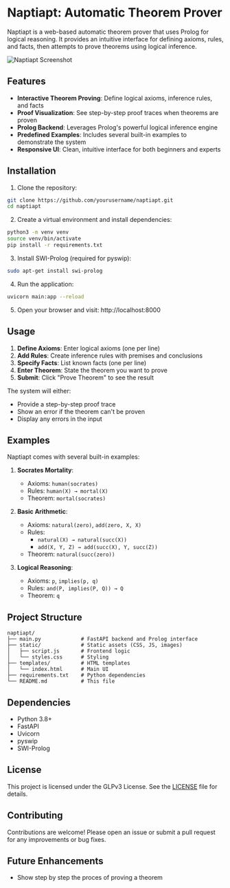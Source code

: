 # Naptiapt: Automatic Theorem Prover

Naptiapt is a web-based automatic theorem prover that uses Prolog for logical reasoning. It provides an intuitive interface for defining axioms, rules, and facts, then attempts to prove theorems using logical inference.

![Naptiapt Screenshot]([screenshots/screenshot.png](https://raw.githubusercontent.com/jero98772/Naptiapt/refs/heads/main/screenshot/screenshot.png))

## Features

- **Interactive Theorem Proving**: Define logical axioms, inference rules, and facts
- **Proof Visualization**: See step-by-step proof traces when theorems are proven
- **Prolog Backend**: Leverages Prolog's powerful logical inference engine
- **Predefined Examples**: Includes several built-in examples to demonstrate the system
- **Responsive UI**: Clean, intuitive interface for both beginners and experts

## Installation

1. Clone the repository:
```bash
git clone https://github.com/yourusername/naptiapt.git
cd naptiapt
```

2. Create a virtual environment and install dependencies:
```bash
python3 -m venv venv
source venv/bin/activate
pip install -r requirements.txt
```

3. Install SWI-Prolog (required for pyswip):
```bash
sudo apt-get install swi-prolog
```

4. Run the application:
```bash
uvicorn main:app --reload
```

5. Open your browser and visit: http://localhost:8000

## Usage

1. **Define Axioms**: Enter logical axioms (one per line)
2. **Add Rules**: Create inference rules with premises and conclusions
3. **Specify Facts**: List known facts (one per line)
4. **Enter Theorem**: State the theorem you want to prove
5. **Submit**: Click "Prove Theorem" to see the result

The system will either:
- Provide a step-by-step proof trace
- Show an error if the theorem can't be proven
- Display any errors in the input

## Examples

Naptiapt comes with several built-in examples:

1. **Socrates Mortality**: 
   - Axioms: `human(socrates)`
   - Rules: `human(X) → mortal(X)`
   - Theorem: `mortal(socrates)`

2. **Basic Arithmetic**:
   - Axioms: `natural(zero)`, `add(zero, X, X)`
   - Rules: 
     - `natural(X) → natural(succ(X))`
     - `add(X, Y, Z) → add(succ(X), Y, succ(Z))`
   - Theorem: `natural(succ(zero))`

3. **Logical Reasoning**:
   - Axioms: `p`, `implies(p, q)`
   - Rules: `and(P, implies(P, Q)) → Q`
   - Theorem: `q`

## Project Structure

```
naptiapt/
├── main.py             # FastAPI backend and Prolog interface
├── static/             # Static assets (CSS, JS, images)
│   ├── script.js       # Frontend logic
│   └── styles.css      # Styling
├── templates/          # HTML templates
│   └── index.html      # Main UI
├── requirements.txt    # Python dependencies
└── README.md           # This file
```

## Dependencies

- Python 3.8+
- FastAPI
- Uvicorn
- pyswip
- SWI-Prolog

## License

This project is licensed under the GLPv3 License. See the [LICENSE](LICENSE) file for details.

## Contributing

Contributions are welcome! Please open an issue or submit a pull request for any improvements or bug fixes.

## Future Enhancements

- Show step by step the proces of proving a theorem
